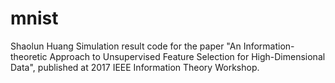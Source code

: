 # mnist
Shaolun Huang
Simulation result code for the paper "An Information-theoretic Approach to Unsupervised
Feature Selection for High-Dimensional Data", published at 2017 IEEE Information Theory Workshop.
